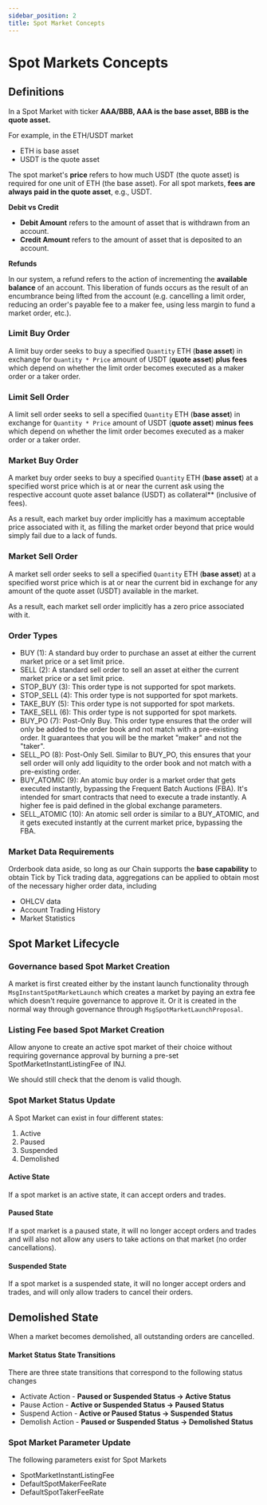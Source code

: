 ```yaml
---
sidebar_position: 2
title: Spot Market Concepts
---
```


# Spot Markets Concepts

## Definitions

In a Spot Market with ticker **AAA/BBB, AAA is the base asset, BBB is the quote asset.**

For example, in the ETH/USDT market

* ETH is base asset
* USDT is the quote asset

The spot market's **price** refers to how much USDT (the quote asset) is required for one unit of ETH (the base asset). For all spot markets, **fees are always paid in the quote asset**, e.g., USDT.

**Debit vs Credit**

* **Debit Amount** refers to the amount of asset that is withdrawn from an account.
* **Credit Amount** refers to the amount of asset that is deposited to an account.

**Refunds**

In our system, a refund refers to the action of incrementing the **available balance** of an account. This liberation of funds occurs as the result of an encumbrance being lifted from the account (e.g. cancelling a limit order, reducing an order's payable fee to a maker fee, using less margin to fund a market order, etc.).

### Limit Buy Order

A limit buy order seeks to buy a specified `Quantity` ETH (**base asset**) in exchange for `Quantity * Price` amount of USDT (**quote asset**) **plus fees** which depend on whether the limit order becomes executed as a maker order or a taker order.

### Limit Sell Order

A limit sell order seeks to sell a specified `Quantity` ETH (**base asset**) in exchange for `Quantity * Price` amount of USDT (**quote asset**) **minus fees** which depend on whether the limit order becomes executed as a maker order or a taker order.

### Market Buy Order

A market buy order seeks to buy a specified `Quantity` ETH (**base asset**) at a specified worst price which is at or near the current ask using the respective account quote asset balance (USDT) as collateral\*\* (inclusive of fees).

As a result, each market buy order implicitly has a maximum acceptable price associated with it, as filling the market order beyond that price would simply fail due to a lack of funds.

### Market Sell Order

A market sell order seeks to sell a specified `Quantity` ETH (**base asset**) at a specified worst price which is at or near the current bid in exchange for any amount of the quote asset (USDT) available in the market.

As a result, each market sell order implicitly has a zero price associated with it.

### Order Types

* BUY (1): A standard buy order to purchase an asset at either the current market price or a set limit price.
* SELL (2): A standard sell order to sell an asset at either the current market price or a set limit price.
* STOP\_BUY (3): This order type is not supported for spot markets.
* STOP\_SELL (4): This order type is not supported for spot markets.
* TAKE\_BUY (5): This order type is not supported for spot markets.
* TAKE\_SELL (6): This order type is not supported for spot markets.
* BUY\_PO (7): Post-Only Buy. This order type ensures that the order will only be added to the order book and not match with a pre-existing order. It guarantees that you will be the market "maker" and not the "taker".
* SELL\_PO (8): Post-Only Sell. Similar to BUY\_PO, this ensures that your sell order will only add liquidity to the order book and not match with a pre-existing order.
* BUY\_ATOMIC (9): An atomic buy order is a market order that gets executed instantly, bypassing the Frequent Batch Auctions (FBA). It's intended for smart contracts that need to execute a trade instantly. A higher fee is paid defined in the global exchange parameters.
* SELL\_ATOMIC (10): An atomic sell order is similar to a BUY\_ATOMIC, and it gets executed instantly at the current market price, bypassing the FBA.

### Market Data Requirements

Orderbook data aside, so long as our Chain supports the **base capability** to obtain Tick by Tick trading data, aggregations can be applied to obtain most of the necessary higher order data, including

* OHLCV data
* Account Trading History
* Market Statistics

## Spot Market Lifecycle

### Governance based Spot Market Creation

A market is first created either by the instant launch functionality through `MsgInstantSpotMarketLaunch` which creates a market by paying an extra fee which doesn't require governance to approve it. Or it is created in the normal way through governance through `MsgSpotMarketLaunchProposal`.

### Listing Fee based Spot Market Creation

Allow anyone to create an active spot market of their choice without requiring governance approval by burning a pre-set SpotMarketInstantListingFee of INJ.

We should still check that the denom is valid though.

### Spot Market Status Update

A Spot Market can exist in four different states:

1. Active
2. Paused
3. Suspended
4. Demolished

#### **Active State**

If a spot market is an active state, it can accept orders and trades.

#### Paused State

If a spot market is a paused state, it will no longer accept orders and trades and will also not allow any users to take actions on that market (no order cancellations).

#### Suspended State

If a spot market is a suspended state, it will no longer accept orders and trades, and will only allow traders to cancel their orders.

## Demolished State

When a market becomes demolished, all outstanding orders are cancelled.

#### Market Status State Transitions

There are three state transitions that correspond to the following status changes

* Activate Action - **Paused or Suspended Status → Active Status**
* Pause Action - **Active or Suspended Status → Paused Status**
* Suspend Action - **Active or Paused Status → Suspended Status**
* Demolish Action - **Paused or Suspended Status → Demolished Status**

### Spot Market Parameter Update

The following parameters exist for Spot Markets

* SpotMarketInstantListingFee
* DefaultSpotMakerFeeRate
* DefaultSpotTakerFeeRate
